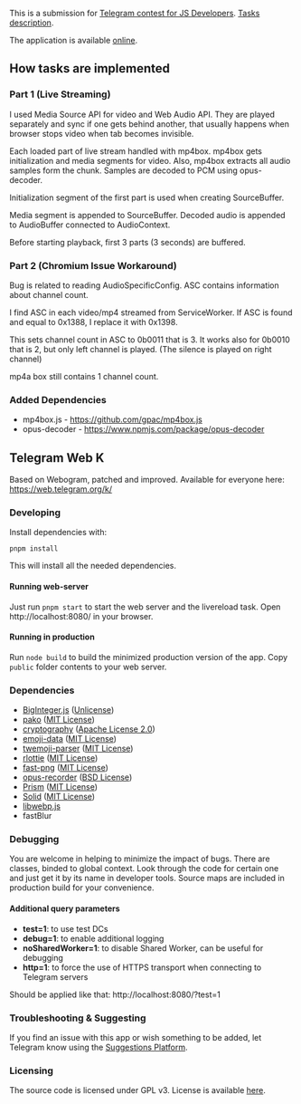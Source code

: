This is a submission for [Telegram contest for JS Developers](https://t.me/contest/357). [Tasks description](https://contest.com/docs/JS-Contest-2024-r1). 

The application is available [online](https://entry5303-js2024r1.usercontent.dev).

## How tasks are implemented

### Part 1 (Live Streaming)

I used Media Source API for video and Web Audio API.
They are played separately and sync if one gets behind another,
that usually happens when browser stops video when tab becomes invisible.

Each loaded part of live stream handled with mp4box.
mp4box gets initialization and media segments for video.
Also, mp4box extracts all audio samples form the chunk.
Samples are decoded to PCM using opus-decoder.

Initialization segment of the first part is used when creating SourceBuffer.

Media segment is appended to SourceBuffer.
Decoded audio is appended to AudioBuffer connected to AudioContext.

Before starting playback, first 3 parts (3 seconds) are buffered.

### Part 2 (Chromium Issue Workaround)

Bug is related to reading AudioSpecificConfig.
ASC contains information about channel count.

I find ASC in each video/mp4 streamed from ServiceWorker.
If ASC is found and equal to 0x1388,
I replace it with 0x1398.

This sets channel count in ASC to 0b0011 that is 3.
It works also for 0b0010 that is 2, but only left channel is played. (The silence is played on right channel)

mp4a box still contains 1 channel count.

### Added Dependencies

- mp4box.js - https://github.com/gpac/mp4box.js
- opus-decoder - https://www.npmjs.com/package/opus-decoder

## Telegram Web K
Based on Webogram, patched and improved. Available for everyone here: https://web.telegram.org/k/


### Developing
Install dependencies with:
```lang=bash
pnpm install
```
This will install all the needed dependencies.


#### Running web-server
Just run `pnpm start` to start the web server and the livereload task.
Open http://localhost:8080/ in your browser.


#### Running in production

Run `node build` to build the minimized production version of the app. Copy `public` folder contents to your web server.


### Dependencies
* [BigInteger.js](https://github.com/peterolson/BigInteger.js) ([Unlicense](https://github.com/peterolson/BigInteger.js/blob/master/LICENSE))
* [pako](https://github.com/nodeca/pako) ([MIT License](https://github.com/nodeca/pako/blob/master/LICENSE))
* [cryptography](https://github.com/spalt08/cryptography) ([Apache License 2.0](https://github.com/spalt08/cryptography/blob/master/LICENSE))
* [emoji-data](https://github.com/iamcal/emoji-data) ([MIT License](https://github.com/iamcal/emoji-data/blob/master/LICENSE))
* [twemoji-parser](https://github.com/twitter/twemoji-parser) ([MIT License](https://github.com/twitter/twemoji-parser/blob/master/LICENSE.md))
* [rlottie](https://github.com/rlottie/rlottie.github.io) ([MIT License](https://github.com/Samsung/rlottie/blob/master/licenses/COPYING.MIT))
* [fast-png](https://github.com/image-js/fast-png) ([MIT License](https://github.com/image-js/fast-png/blob/master/LICENSE))
* [opus-recorder](https://github.com/chris-rudmin/opus-recorder) ([BSD License](https://github.com/chris-rudmin/opus-recorder/blob/master/LICENSE.md))
* [Prism](https://github.com/PrismJS/prism) ([MIT License](https://github.com/PrismJS/prism/blob/master/LICENSE))
* [Solid](https://github.com/solidjs/solid) ([MIT License](https://github.com/solidjs/solid/blob/main/LICENSE))
* [libwebp.js](https://libwebpjs.appspot.com/)
* fastBlur

### Debugging
You are welcome in helping to minimize the impact of bugs. There are classes, binded to global context. Look through the code for certain one and just get it by its name in developer tools.
Source maps are included in production build for your convenience.

#### Additional query parameters
* **test=1**: to use test DCs
* **debug=1**: to enable additional logging
* **noSharedWorker=1**: to disable Shared Worker, can be useful for debugging
* **http=1**: to force the use of HTTPS transport when connecting to Telegram servers

Should be applied like that: http://localhost:8080/?test=1


### Troubleshooting & Suggesting

If you find an issue with this app or wish something to be added, let Telegram know using the [Suggestions Platform](https://bugs.telegram.org/c/4002).

### Licensing

The source code is licensed under GPL v3. License is available [here](/LICENSE).

